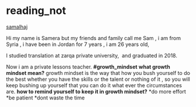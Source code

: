 # reading_not
[samalhaj](https://github.com/samalhaj1)

Hi my name is Samera but my friends and family call me Sam , i am from Syria , i have been in Jordan for 7 years , i am 26 years old,

I studied translation at zarqa private university,  and graduated in 2018.

Now i am a private lessons teacher.
**#growth_mindset**
**what growth mindset mean?**
growth mindset is the way that how you bush yourself to do the best whether you have the skills or the talent or nothing of it , so you will keep bushing up yourself that you can do it what ever the circumstances are. 
**how to remind yourself to keep it in growth mindset?**
*do more effort 
*be patient 
*dont waste the time 
